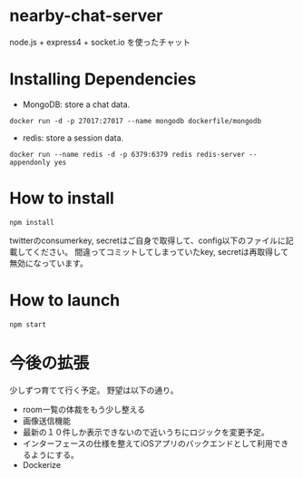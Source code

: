 nearby-chat-server
==================

node.js + express4 + socket.io を使ったチャット

# Installing Dependencies

- MongoDB: store a chat data.
```
docker run -d -p 27017:27017 --name mongodb dockerfile/mongodb
```

- redis: store a session data.
```
docker run --name redis -d -p 6379:6379 redis redis-server --appendonly yes
```

# How to install

```
npm install
```

twitterのconsumerkey, secretはご自身で取得して、config以下のファイルに記載してください。
間違ってコミットしてしまっていたkey, secretは再取得して無効になっています。

# How to launch

```
npm start
```

# 今後の拡張
少しずつ育てて行く予定。
野望は以下の通り。
- room一覧の体裁をもう少し整える
- 画像送信機能
- 最新の１０件しか表示できないので近いうちにロジックを変更予定。
- インターフェースの仕様を整えてiOSアプリのバックエンドとして利用できるようにする。
- Dockerize
